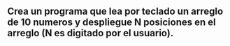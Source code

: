 ## Crea un programa que lea por teclado un arreglo de 10 numeros y despliegue N posiciones en el arreglo (N es digitado por el usuario). 
